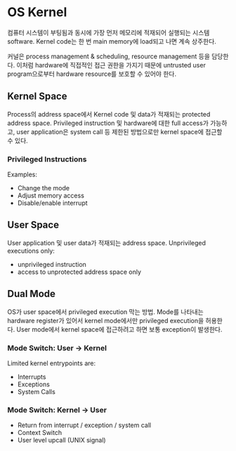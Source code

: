 # OS Kernel

컴퓨터 시스템이 부팅됨과 동시에 가장 먼저 메모리에 적재되어 실행되는 시스템 software.
Kernel code는 한 번 main memory에 load되고 나면 계속 상주한다.

커널은 process management & scheduling, resource management 등을 담당한다.
이처럼 hardware에 직접적인 접근 권한을 가지기 때문에 untrusted user program으로부터
hardware resource를 보호할 수 있어야 한다.

## Kernel Space

Process의 address space에서 Kernel code 및 data가 적재되는 protected address space.
Privileged instruction 및 hardware에 대한 full access가 가능하고,
user application은 system call 등 제한된 방법으로만 kernel space에 접근할 수 있다.

### Privileged Instructions

Examples:

* Change the mode
* Adjust memory access
* Disable/enable interrupt

## User Space

User application 및 user data가 적재되는 address space.
Unprivileged executions only:

* unprivileged instruction
* access to unprotected address space only

## Dual Mode

OS가 user space에서 privileged execution 막는 방법.
Mode를 나타내는 hardware register가 있어서 kernel mode에서만 privileged execution을 허용한다.
User mode에서 kernel space에 접근하려고 하면 보통 exception이 발생한다.

### Mode Switch: User $\rightarrow$ Kernel

Limited kernel entrypoints are:

* Interrupts
* Exceptions
* System Calls

### Mode Switch: Kernel $\rightarrow$ User

* Return from interrupt / exception / system call
* Context Switch
* User level upcall (UNIX signal)

